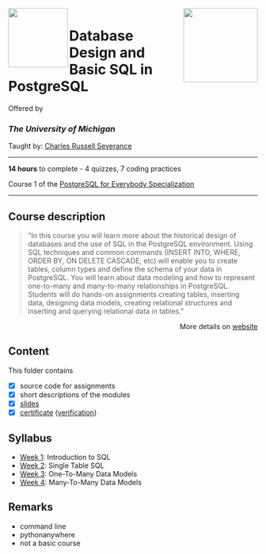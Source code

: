 <a href="https://www.coursera.org/learn/database-design-postgresql">
  <img src="/img/Database_Design_and_Basic_SQL_in_PostgreSQL_logo.avif" width="150" align="right">
</a>

<img src="https://brand.umich.edu/assets/brand/style-guide/logo-guidelines/U-M_Logo-Hex.png" width="120" height="120" align="left">

# Database Design and Basic SQL in PostgreSQL

Offered by 
### *The University of Michigan*

Taught by: [Charles Russell Severance](https://www.coursera.org/instructor/drchuck)

---

**14 hours** to complete - 4 quizzes, 7 coding practices

Course 1 of the [PostgreSQL for Everybody Specialization](../) 

---

## Course description

>"In this course you will learn more about the historical design of databases and the use of SQL in the PostgreSQL environment. Using SQL techniques and common commands (INSERT INTO, WHERE, ORDER BY, ON DELETE CASCADE, etc) will enable you to create tables, column types and define the schema of your data in PostgreSQL. You will learn about data modeling and how to represent one-to-many and many-to-many relationships in PostgreSQL. Students will do hands-on assignments creating tables, inserting data, designing data models, creating relational structures and inserting and querying relational data in tables."

<p align="right">More details on <a href="https://www.coursera.org/learn/database-design-postgresql">website</a></p>

## Content
This folder contains 
- [x] source code for assignments
- [x] short descriptions of the modules 
- [x] [slides](./Slides) 
- [x] [certificate](./Certificate/Coursera_Certificate_Database_Design_and_Basic_SQL_in_PostgreSQL.pdf) 
([verification](https://coursera.org/verify/CMWDKZR9P2N9))

## Syllabus
- [Week 1](./Week%201): Introduction to SQL
- [Week 2](./Week%202): Single Table SQL
- [Week 3](./Week%203): One-To-Many Data Models
- [Week 4](./Week%204): Many-To-Many Data Models

## Remarks
- command line
- pythonanywhere
- not a basic course
